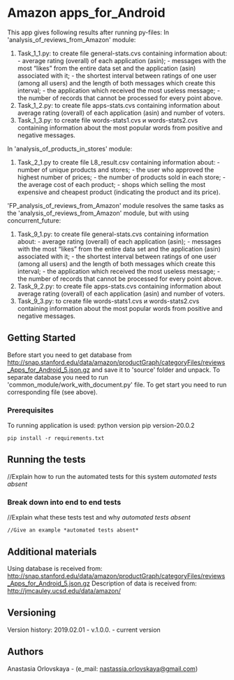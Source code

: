 # Amazon apps_for_Android

This app gives following results after running py-files:
In 'analysis_of_reviews_from_Amazon' module:
1) Task_1_1.py: to create file general-stats.cvs containing information about:
              - average rating (overall) of each application (asin);
              - messages with the most “likes” from the entire data set and the application (asin) associated with it;
              - the shortest interval between ratings of one user (among all users) and the length of both messages which create this interval;
              - the application which received the most useless message;
              - the number of records that cannot be processed for every point above.
2) Task_1_2.py: to create file apps-stats.cvs containing information about average rating (overall) of each application (asin) and number of voters.
3) Task_1_3.py: to create file words-stats1.cvs и words-stats2.cvs containing information about the most popular words from positive and negative messages.

In 'analysis_of_products_in_stores' module:
1) Task_2_1.py to create file L8_result.csv containing information about:
                - number of unique products and stores;
                - the user who approved the highest number of prices;
                - the number of products sold in each store;
                - the average cost of each product;
                - shops which selling the most expensive and cheapest product (indicating the product and its price).

'FP_analysis_of_reviews_from_Amazon' module resolves the same tasks as the 'analysis_of_reviews_from_Amazon' module, but with using concurrent_future:
1) Task_9_1.py: to create file general-stats.cvs containing information about:
              - average rating (overall) of each application (asin);
              - messages with the most “likes” from the entire data set and the application (asin) associated with it;
              - the shortest interval between ratings of one user (among all users) and the length of both messages which create this interval;
              - the application which received the most useless message;
              - the number of records that cannot be processed for every point above.
2) Task_9_2.py: to create file apps-stats.cvs containing information about average rating (overall) of each application (asin) and number of voters.
3) Task_9_3.py: to create file words-stats1.cvs и words-stats2.cvs containing information about the most popular words from positive and negative messages.

## Getting Started

Before start you need to get database from http://snap.stanford.edu/data/amazon/productGraph/categoryFiles/reviews_Apps_for_Android_5.json.gz and save it to 'source' folder and unpack.
To separate database you need to run 'common_module/work_with_document.py' file.
To get start you need to run corresponding file (see above).

### Prerequisites

To running application is used:
python version
pip version-20.0.2

```
pip install -r requirements.txt
```

## Running the tests

//Explain how to run the automated tests for this system *automated tests absent*

### Break down into end to end tests

//Explain what these tests test and why *automated tests absent*

```
//Give an example *automated tests absent*
```

## Additional materials

Using database is received from: http://snap.stanford.edu/data/amazon/productGraph/categoryFiles/reviews_Apps_for_Android_5.json.gz
Description of data is received from: http://jmcauley.ucsd.edu/data/amazon/


## Versioning

Version history:
2019.02.01 - v.1.0.0. - current version

## Authors

Anastasia Orlovskaya - (e_mail: nastassia.orlovskaya@gmail.com)
